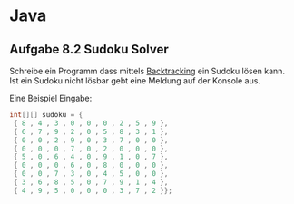 # Java 

## Aufgabe 8.2 Sudoku Solver 

Schreibe ein Programm dass mittels [Backtracking](https://de.wikipedia.org/wiki/Backtracking) ein Sudoku lösen kann. 
Ist ein Sudoku nicht lösbar gebt eine Meldung auf der Konsole aus. 

Eine Beispiel Eingabe: 

```java
int[][] sudoku = {
 { 8 , 4 , 3 , 0 , 0 , 0 , 2 , 5 , 9 },
 { 6 , 7 , 9 , 2 , 0 , 5 , 8 , 3 , 1 },
 { 0 , 0 , 2 , 9 , 0 , 3 , 7 , 0 , 0 },
 { 0 , 0 , 0 , 7 , 0 , 2 , 0 , 0 , 0 },
 { 5 , 0 , 6 , 4 , 0 , 9 , 1 , 0 , 7 },
 { 0 , 0 , 0 , 6 , 0 , 8 , 0 , 0 , 0 },
 { 0 , 0 , 7 , 3 , 0 , 4 , 5 , 0 , 0 },
 { 3 , 6 , 8 , 5 , 0 , 7 , 9 , 1 , 4 },
 { 4 , 9 , 5 , 0 , 0 , 0 , 3 , 7 , 2 }};
```